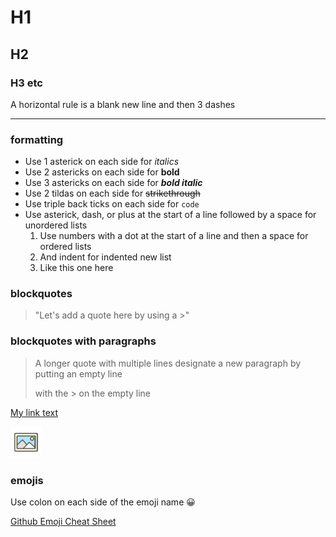 # H1
## H2
### H3 etc

A horizontal rule is a blank new line and then 3 dashes

---

### formatting
* Use 1 asterick on each side for *italics*
* Use 2 astericks on each side for **bold**
* Use 3 astericks on each side for ***bold italic***
* Use 2 tildas on each side for ~~strikethrough~~
* Use triple back ticks on each side for ```code```
* Use asterick, dash, or plus at the start of a line followed by a space for unordered lists
    1. Use numbers with a dot at the start of a line and then a space for ordered lists
    1. And indent for indented new list
    1. Like this one here

### blockquotes
> "Let's add a quote here by using a >"

### blockquotes with paragraphs
> A longer quote
> with multiple lines
> designate a new paragraph by putting an empty line
>
> with the > on the empty line

[My link text](www.mylink.org "My title text.")

<!-- This is the normal way to do images but if the size sucks then just use an image tag with alt and width/height
![Alt text](./images/image-icon.jpg "Title text")
-->

<img src="./images/image-icon.jpg" alt="image icon" width="50">

### emojis
Use colon on each side of the emoji name :grinning:

[Github Emoji Cheat Sheet](https://github.com/ikatyang/emoji-cheat-sheet/blob/master/README.md)
